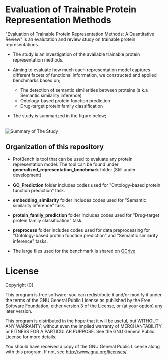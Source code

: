 # Evaluation of Trainable Protein Representation Methods
"Evaluation of Trainable Protein Representation Methods: A Quantitative Review" is an evalutation and review study on trainable protein representations.

- The study is an investigation of the available trainable protein representation methods.

- Aiming to evaluate how much each representation model captures different facets of functional information, we constructed and applied benchmarks based on;
  - The detection of semantic similarities between proteins (a.k.a Semantic similarity inference)
  - Ontology-based protein function prediction
  - Drug-target protein family classification

- The study is summarized in the figure below;<br/><br/> 
 
 ![Summary of The Study](https://github.com/serbulent/TrainableRepresentationAnalysis/blob/master/study_summary.png)

## Organization of this repository

- ProtBench is tool that can be used to evaluate any protein representation model. The tool can be found under 
**generalized_representation_benchmark** folder (Still under development)

- **GO_Prediction** folder includes codes used for "Ontology-based protein function prediction" task.

- **embedding_similarity** folder includes codes used for "Semantic similarity inference" task.

- **protein_family_prediction** folder includes codes used for "Drug-target protein family classification" task.

- **preprocess** folder includes codes used for data preprocessing for "Ontology-based protein function prediction" and "Semantic similarity inference" tasks.

- The large files used for the benchmark is shared on [GDrive](https://drive.google.com/drive/folders/1MjE8wrYsHWHIeI3RE-vwxFAHyx0aSWCi?usp=sharing) 

# License

Copyright (C)

This program is free software: you can redistribute it and/or modify it under the terms of the GNU General Public License as published by the Free Software Foundation, either version 3 of the License, or (at your option) any later version.

This program is distributed in the hope that it will be useful, but WITHOUT ANY WARRANTY; without even the implied warranty of MERCHANTABILITY or FITNESS FOR A PARTICULAR PURPOSE. See the GNU General Public License for more details.

You should have received a copy of the GNU General Public License along with this program. If not, see http://www.gnu.org/licenses/.
